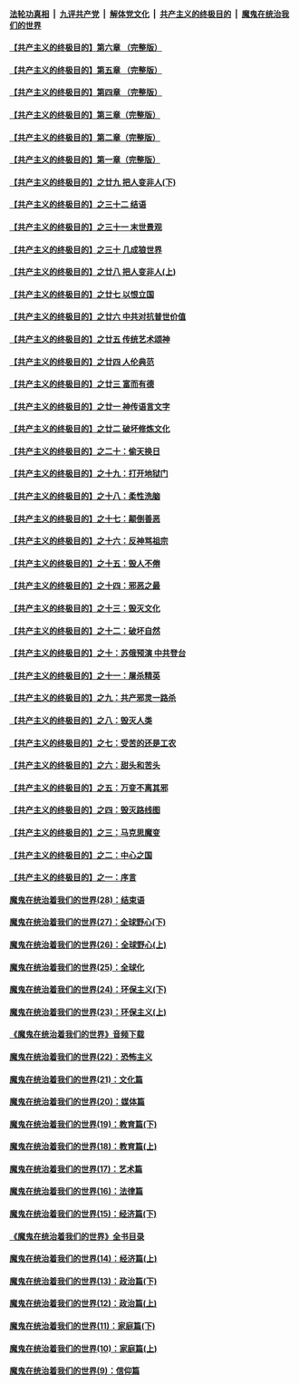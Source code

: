 ####  [法轮功真相](../../../../basic/blob/master/README.md?t=08300313) &nbsp;|&nbsp; [九评共产党](../../../../9ping.md/blob/master/README.md?t=08300313) &nbsp;|&nbsp; [解体党文化](../../../../jtdwh.md/blob/master/README.md?t=08300313)  &nbsp;|&nbsp; [共产主义的终极目的](../../../../gczydzjmd.md/blob/master/README.md?t=08300313) &nbsp;|&nbsp; [魔鬼在统治我们的世界](../../../../mgztzwmdsj.md/blob/master/README.md?t=08300313) 

#### [【共产主义的终极目的】第六章 （完整版）](../pages/nsc422/n11428913.md?t=08300313) 

#### [【共产主义的终极目的】第五章 （完整版）](../pages/nsc422/n11428912.md?t=08300313) 

#### [【共产主义的终极目的】第四章 （完整版）](../pages/nsc422/n11428907.md?t=08300313) 

#### [【共产主义的终极目的】第三章（完整版）](../pages/nsc422/n11428848.md?t=08300313) 

#### [【共产主义的终极目的】第二章（完整版）](../pages/nsc422/n11428831.md?t=08300313) 

#### [【共产主义的终极目的】第一章（完整版）](../pages/nsc422/n11417651.md?t=08300313) 

#### [【共产主义的终极目的】之廿九 把人变非人(下)](../pages/nsc422/n11344140.md?t=08300313) 

#### [【共产主义的终极目的】之三十二 结语](../pages/nsc422/n11360535.md?t=08300313) 

#### [【共产主义的终极目的】之三十一 末世景观](../pages/nsc422/n11351129.md?t=08300313) 

#### [【共产主义的终极目的】之三十 几成狼世界](../pages/nsc422/n11348280.md?t=08300313) 

#### [【共产主义的终极目的】之廿八 把人变非人(上)](../pages/nsc422/n11340492.md?t=08300313) 

#### [【共产主义的终极目的】之廿七 以恨立国](../pages/nsc422/n11336944.md?t=08300313) 

#### [【共产主义的终极目的】之廿六 中共对抗普世价值](../pages/nsc422/n11324785.md?t=08300313) 

#### [【共产主义的终极目的】之廿五 传统艺术颂神](../pages/nsc422/n11296396.md?t=08300313) 

#### [【共产主义的终极目的】之廿四 人伦典范](../pages/nsc422/n11296397.md?t=08300313) 

#### [【共产主义的终极目的】之廿三 富而有德](../pages/nsc422/n11283598.md?t=08300313) 

#### [【共产主义的终极目的】之廿一 神传语言文字](../pages/nsc422/n11263265.md?t=08300313) 

#### [【共产主义的终极目的】之廿二 破坏修炼文化](../pages/nsc422/n11245728.md?t=08300313) 

#### [【共产主义的终极目的】之二十：偷天换日](../pages/nsc422/n11238846.md?t=08300313) 

#### [【共产主义的终极目的】之十九：打开地狱门](../pages/nsc422/n11206376.md?t=08300313) 

#### [【共产主义的终极目的】之十八：柔性洗脑](../pages/nsc422/n11199994.md?t=08300313) 

#### [【共产主义的终极目的】之十七：颠倒善恶](../pages/nsc422/n11179782.md?t=08300313) 

#### [【共产主义的终极目的】之十六：反神骂祖宗](../pages/nsc422/n11166798.md?t=08300313) 

#### [【共产主义的终极目的】之十五：毁人不倦](../pages/nsc422/n11166792.md?t=08300313) 

#### [【共产主义的终极目的】之十四：邪恶之最](../pages/nsc422/n11150249.md?t=08300313) 

#### [【共产主义的终极目的】之十三：毁灭文化](../pages/nsc422/n11135227.md?t=08300313) 

#### [【共产主义的终极目的】之十二：破坏自然](../pages/nsc422/n11135214.md?t=08300313) 

#### [【共产主义的终极目的】之十：苏俄预演 中共登台](../pages/nsc422/n11118424.md?t=08300313) 

#### [【共产主义的终极目的】之十一：屠杀精英](../pages/nsc422/n11118442.md?t=08300313) 

#### [【共产主义的终极目的】之九：共产邪灵一路杀](../pages/nsc422/n11114139.md?t=08300313) 

#### [【共产主义的终极目的】之八：毁灭人类](../pages/nsc422/n11108503.md?t=08300313) 

#### [【共产主义的终极目的】之七：受苦的还是工农](../pages/nsc422/n11101809.md?t=08300313) 

#### [【共产主义的终极目的】之六：甜头和苦头](../pages/nsc422/n11096971.md?t=08300313) 

#### [【共产主义的终极目的】之五：万变不离其邪](../pages/nsc422/n11091285.md?t=08300313) 

#### [【共产主义的终极目的】之四：毁灭路线图](../pages/nsc422/n11086284.md?t=08300313) 

#### [【共产主义的终极目的】之三：马克思魔变](../pages/nsc422/n11061941.md?t=08300313) 

#### [【共产主义的终极目的】之二：中心之国](../pages/nsc422/n11047728.md?t=08300313) 

#### [【共产主义的终极目的】之一：序言](../pages/nsc422/n11086077.md?t=08300313) 

#### [魔鬼在统治着我们的世界(28)：结束语](../pages/nsc422/n10936246.md?t=08300313) 

#### [魔鬼在统治着我们的世界(27)：全球野心(下)](../pages/nsc422/n10928319.md?t=08300313) 

#### [魔鬼在统治着我们的世界(26)：全球野心(上)](../pages/nsc422/n10900318.md?t=08300313) 

#### [魔鬼在统治着我们的世界(25)：全球化](../pages/nsc422/n10788205.md?t=08300313) 

#### [魔鬼在统治着我们的世界(24)：环保主义(下)](../pages/nsc422/n10695307.md?t=08300313) 

#### [魔鬼在统治着我们的世界(23)：环保主义(上)](../pages/nsc422/n10688613.md?t=08300313) 

#### [《魔鬼在统治着我们的世界》音频下载](../pages/nsc422/n10635553.md?t=08300313) 

#### [魔鬼在统治着我们的世界(22)：恐怖主义](../pages/nsc422/n10614727.md?t=08300313) 

#### [魔鬼在统治着我们的世界(21)：文化篇](../pages/nsc422/n10597706.md?t=08300313) 

#### [魔鬼在统治着我们的世界(20)：媒体篇](../pages/nsc422/n10586579.md?t=08300313) 

#### [魔鬼在统治着我们的世界(19)：教育篇(下)](../pages/nsc422/n10564808.md?t=08300313) 

#### [魔鬼在统治着我们的世界(18)：教育篇(上)](../pages/nsc422/n10526970.md?t=08300313) 

#### [魔鬼在统治着我们的世界(17)：艺术篇](../pages/nsc422/n10499093.md?t=08300313) 

#### [魔鬼在统治着我们的世界(16)：法律篇](../pages/nsc422/n10485969.md?t=08300313) 

#### [魔鬼在统治着我们的世界(15)：经济篇(下)](../pages/nsc422/n10469975.md?t=08300313) 

#### [《魔鬼在统治着我们的世界》全书目录](../pages/nsc422/n10464261.md?t=08300313) 

#### [魔鬼在统治着我们的世界(14)：经济篇(上)](../pages/nsc422/n10457370.md?t=08300313) 

#### [魔鬼在统治着我们的世界(13)：政治篇(下)](../pages/nsc422/n10448270.md?t=08300313) 

#### [魔鬼在统治着我们的世界(12)：政治篇(上)](../pages/nsc422/n10444576.md?t=08300313) 

#### [魔鬼在统治着我们的世界(11)：家庭篇(下)](../pages/nsc422/n10440961.md?t=08300313) 

#### [魔鬼在统治着我们的世界(10)：家庭篇(上)](../pages/nsc422/n10435448.md?t=08300313) 

#### [魔鬼在统治着我们的世界(9)：信仰篇](../pages/nsc422/n10432159.md?t=08300313) 

